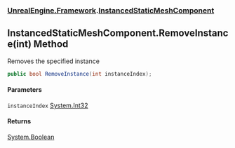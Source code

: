 ### [UnrealEngine.Framework](./UnrealEngine-Framework.md 'UnrealEngine.Framework').[InstancedStaticMeshComponent](./UnrealEngine-Framework-InstancedStaticMeshComponent.md 'UnrealEngine.Framework.InstancedStaticMeshComponent')
## InstancedStaticMeshComponent.RemoveInstance(int) Method
Removes the specified instance  
```csharp
public bool RemoveInstance(int instanceIndex);
```
#### Parameters
<a name='UnrealEngine-Framework-InstancedStaticMeshComponent-RemoveInstance(int)-instanceIndex'></a>
`instanceIndex` [System.Int32](https://docs.microsoft.com/en-us/dotnet/api/System.Int32 'System.Int32')  
  
#### Returns
[System.Boolean](https://docs.microsoft.com/en-us/dotnet/api/System.Boolean 'System.Boolean')  
